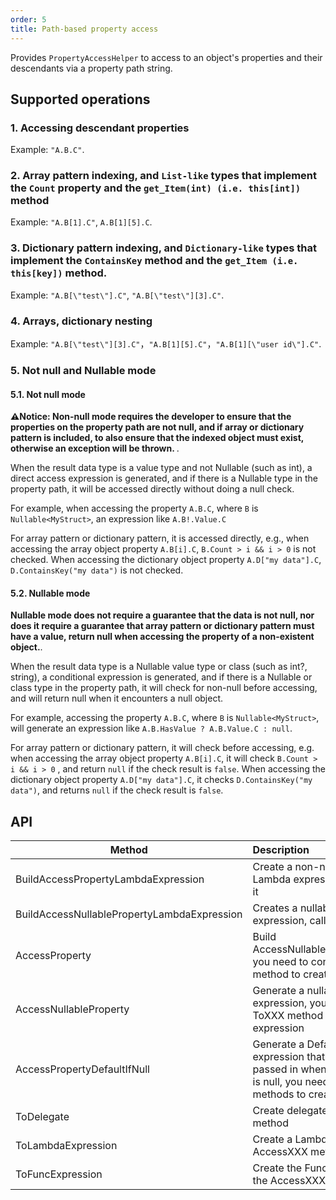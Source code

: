 ```yaml
---
order: 5 
title: Path-based property access
---
```


Provides `PropertyAccessHelper` to access to an object's properties and their descendants via a property path string.

## Supported operations

### 1. Accessing descendant properties

Example: `"A.B.C"`.

### 2. Array pattern indexing, and `List-like` types that implement the `Count` property and the `get_Item(int) (i.e. this[int])` method

Example: `"A.B[1].C"`, `A.B[1][5].C`.

### 3. Dictionary pattern indexing, and `Dictionary-like` types that implement the `ContainsKey` method and the `get_Item (i.e. this[key])` method.

Example: `"A.B[\"test\"].C"`, `"A.B[\"test\"][3].C"`.

### 4. Arrays, dictionary nesting

Example: `"A.B[\"test\"][3].C"`，`"A.B[1][5].C"`，`"A.B[1][\"user id\"].C"`.

### 5. Not null and Nullable mode

#### 5.1. Not null mode

<span style="font-weight: bold;">⚠Notice: Non-null mode requires the developer to ensure that the properties on the property path are not null, and if array or dictionary pattern is included, to also ensure that the indexed object must exist, otherwise an exception will be thrown. </span>.

When the result data type is a value type and not Nullable (such as int), a direct access expression is generated, and if there is a Nullable type in the property path, it will be accessed directly without doing a null check.

For example, when accessing the property `A.B.C`, where `B` is `Nullable<MyStruct>`, an expression like `A.B!.Value.C`

For array pattern or dictionary pattern, it is accessed directly, e.g., when accessing the array object property `A.B[i].C`, `B.Count > i && i > 0` is not checked. When accessing the dictionary object property `A.D["my data"].C`, `D.ContainsKey("my data")` is not checked.

#### 5.2. Nullable mode

<span style="font-weight: bold;">Nullable mode does not require a guarantee that the data is not null, nor does it require a guarantee that array pattern or dictionary pattern must have a value, return null when accessing the property of a non-existent object.</span>.

When the result data type is a Nullable value type or class (such as int?, string), a conditional expression is generated, and if there is a Nullable or class type in the property path, it will check for non-null before accessing, and will return null when it encounters a null object. 

For example, accessing the property `A.B.C`, where `B` is `Nullable<MyStruct>`, will generate an expression like `A.B.HasValue ? A.B.Value.C : null`.

For array pattern or dictionary pattern, it will check before accessing, e.g. when accessing the array object property `A.B[i].C`, it will check `B.Count > i && i > 0` , and return `null` if the check result is `false`. When accessing the dictionary object property `A.D["my data"].C`, it checks `D.ContainsKey("my data")`, and returns `null` if the check result is `false`.

## API

| Method                                      | Description                                                                                                                                                                                          |
| ------------------------------------------- | :--------------------------------------------------------------------------------------------------------------------------------------------------------------------------------------------------- |
| BuildAccessPropertyLambdaExpression         | Create a non-nullable property access Lambda expression, call Compile() and use it                                                                                                                   |
| BuildAccessNullablePropertyLambdaExpression | Creates a nullable property access lambda expression, call Compile() and use it                                                                                                                      |
| AccessProperty                              | Build AccessNullablePropertyLambdaExpression, you need to concatenate the ToXXX method to create the final expression                                                                                |
| AccessNullableProperty                      | Generate a nullable property access chain expression, you need to concatenate the ToXXX method to create the final expression                                                                        |
| AccessPropertyDefaultIfNull                 | Generate a DefaultIfNull property expression that uses the default value passed in when the property access result is null, you need to concatenate the ToXXX methods to create the final expression |
| ToDelegate                                  | Create delegate method from AccessXXX method                                                                                                                                                         |
| ToLambdaExpression                          | Create a Lambda expression from the AccessXXX method                                                                                                                                                 |
| ToFuncExpression                            | Create the Func<,> delegate method from the AccessXXX method                                                                                                                                         |
